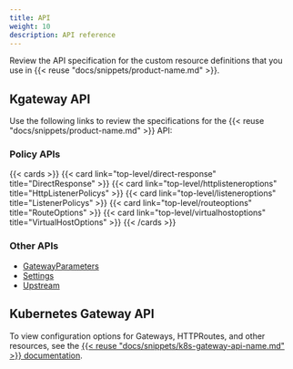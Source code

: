 ```yaml
---
title: API 
weight: 10
description: API reference
---
```


Review the API specification for the custom resource definitions that you use in {{< reuse "docs/snippets/product-name.md" >}}.

## Kgateway API

Use the following links to review the specifications for the {{< reuse "docs/snippets/product-name.md" >}} API: 

### Policy APIs

{{< cards >}}
  {{< card link="top-level/direct-response" title="DirectResponse" >}}
  {{< card link="top-level/httplisteneroptions" title="HttpListenerPolicys" >}}
  {{< card link="top-level/listeneroptions" title="ListenerPolicys" >}}
  {{< card link="top-level/routeoptions" title="RouteOptions" >}}
  {{< card link="top-level/virtualhostoptions" title="VirtualHostOptions" >}}
{{< /cards >}}

### Other APIs

* [GatewayParameters](/docs/reference/api/top-level/gatewayparameters)
* [Settings](/docs/reference/api/top-level/settings.proto.sk)
* [Upstream](/docs/reference/api/top-level/upstream.proto.sk)

## Kubernetes Gateway API

To view configuration options for Gateways, HTTPRoutes, and other resources, see the [{{< reuse "docs/snippets/k8s-gateway-api-name.md" >}} documentation](https://gateway-api.sigs.k8s.io/concepts/api-overview/).


